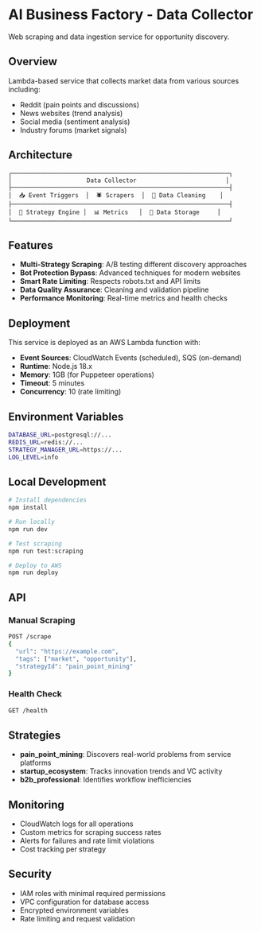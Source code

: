# AI Business Factory - Data Collector

Web scraping and data ingestion service for opportunity discovery.

## Overview

Lambda-based service that collects market data from various sources including:
- Reddit (pain points and discussions)
- News websites (trend analysis)
- Social media (sentiment analysis)
- Industry forums (market signals)

## Architecture

```
┌─────────────────────────────────────────────────────────────┐
│                     Data Collector                         │
├─────────────────────────────────────────────────────────────┤
│  📥 Event Triggers  │  🕷️ Scrapers  │  🧹 Data Cleaning    │
├─────────────────────────────────────────────────────────────┤
│  🔄 Strategy Engine │  📊 Metrics   │  💾 Data Storage     │
└─────────────────────────────────────────────────────────────┘
```

## Features

- **Multi-Strategy Scraping**: A/B testing different discovery approaches
- **Bot Protection Bypass**: Advanced techniques for modern websites  
- **Smart Rate Limiting**: Respects robots.txt and API limits
- **Data Quality Assurance**: Cleaning and validation pipeline
- **Performance Monitoring**: Real-time metrics and health checks

## Deployment

This service is deployed as an AWS Lambda function with:
- **Event Sources**: CloudWatch Events (scheduled), SQS (on-demand)
- **Runtime**: Node.js 18.x
- **Memory**: 1GB (for Puppeteer operations)
- **Timeout**: 5 minutes
- **Concurrency**: 10 (rate limiting)

## Environment Variables

```bash
DATABASE_URL=postgresql://...
REDIS_URL=redis://...
STRATEGY_MANAGER_URL=https://...
LOG_LEVEL=info
```

## Local Development

```bash
# Install dependencies
npm install

# Run locally
npm run dev

# Test scraping
npm run test:scraping

# Deploy to AWS
npm run deploy
```

## API

### Manual Scraping
```bash
POST /scrape
{
  "url": "https://example.com",
  "tags": ["market", "opportunity"],
  "strategyId": "pain_point_mining"
}
```

### Health Check
```bash
GET /health
```

## Strategies

- **pain_point_mining**: Discovers real-world problems from service platforms
- **startup_ecosystem**: Tracks innovation trends and VC activity
- **b2b_professional**: Identifies workflow inefficiencies

## Monitoring

- CloudWatch logs for all operations
- Custom metrics for scraping success rates
- Alerts for failures and rate limit violations
- Cost tracking per strategy

## Security

- IAM roles with minimal required permissions
- VPC configuration for database access
- Encrypted environment variables
- Rate limiting and request validation